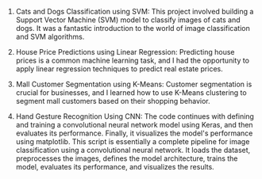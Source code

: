 1. Cats and Dogs Classification using SVM:
This project involved building a Support Vector Machine (SVM) model to classify images of cats and dogs. It was a fantastic introduction to the world of image classification and SVM algorithms.

2. House Price Predictions using Linear Regression:
Predicting house prices is a common machine learning task, and I had the opportunity to apply linear regression techniques to predict real estate prices.

3. Mall Customer Segmentation using K-Means:
Customer segmentation is crucial for businesses, and I learned how to use K-Means clustering to segment mall customers based on their shopping behavior.

4. Hand Gesture Recognition Using CNN:
The code continues with defining and training a convolutional neural network model using Keras, and then evaluates its performance. Finally, it visualizes the model's performance using matplotlib.
This script is essentially a complete pipeline for image classification using a convolutional neural network. It loads the dataset, preprocesses the images, defines the model architecture, trains the model, evaluates its performance, and visualizes the results.
